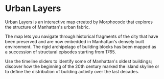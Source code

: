 Urban Layers
=======

Urban Layers is an interactive map created by Morphocode that explores the structure of Manhattan's urban fabric.

The map lets you navigate through historical fragments of the city that have been preserved and are now embedded in Manhattan's densely built environment. The rigid archipelago of building blocks has been mapped as a succession of structural episodes starting from 1765.

Use the timeline sliders to identify some of Manhattan's oldest buildings; discover how the beginning of the 20th century marked the island skyline or to define the distribution of building activity over the last decades.

